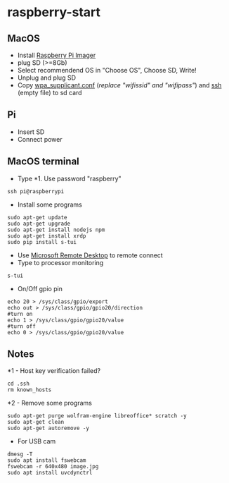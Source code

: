 # raspberry-start
## MacOS
* Install [Raspberry Pi Imager](https://www.raspberrypi.org/downloads/)
* plug SD (>=8Gb)
* Select recommendend OS in "Choose OS", Choose SD, Write!
* Unplug and plug SD
* Copy [wpa_supplicant.conf](wpa_supplicant.conf) (*replace "wifissid" and "wifipass"*) and [ssh](ssh) (empty file) to sd card
## Pi
* Insert SD
* Connect power
## MacOS terminal
* Type *1. Use password "raspberry"
```
ssh pi@raspberrypi
```
* Install some programs
```
sudo apt-get update
sudo apt-get upgrade
sudo apt-get install nodejs npm
sudo apt-get install xrdp
sudo pip install s-tui
```
* Use [Microsoft Remote Desktop](https://apps.apple.com/ru/app/microsoft-remote-desktop/id1295203466?mt=12) to remote connect
* Type to processor monitoring
```
s-tui
```
* On/Off gpio pin
```
echo 20 > /sys/class/gpio/export
echo out > /sys/class/gpio/gpio20/direction
#turn on
echo 1 > /sys/class/gpio/gpio20/value
#turn off
echo 0 > /sys/class/gpio/gpio20/value
```
## Notes
*1 - Host key verification failed? 
```
cd .ssh
rm known_hosts
```
*2 - Remove some programs
```
sudo apt-get purge wolfram-engine libreoffice* scratch -y
sudo apt-get clean
sudo apt-get autoremove -y
```
* For USB cam
```
dmesg -T
sudo apt install fswebcam
fswebcam -r 640x480 image.jpg
sudo apt install uvcdynctrl
```
